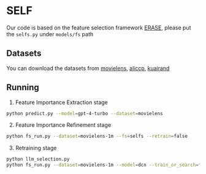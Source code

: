 # SELF

Our code is based on the feature selection framework [ERASE](https://github.com/Applied-Machine-Learning-Lab/ERASE), please put the `selfs.py` under `models/fs` path

## Datasets

You can download the datasets from [movielens](https://github.com/datawhalechina/torch-rechub/tree/main/examples/matching), [aliccp](https://github.com/datawhalechina/torch-rechub/tree/main/examples/ranking), [kuairand](https://kuairand.com/)

## Running

1. Feature Importance Extraction stage

```bash
python predict.py --model=gpt-4-turbo --dataset=movielens
```

2. Feature Importance Refinement stage

```bash
python fs_run.py --dataset=movielens-1m --fs=selfs --retrain=false
```

3. Retraining stage

```bash
python llm_selection.py
python fs_run.py --dataset=movielens-1m --model=dcn --train_or_search=false --rank_path=selfs_movielens-1m --k={k}
```
